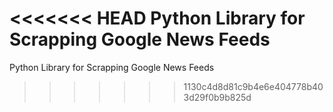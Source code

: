 <<<<<<< HEAD
Python Library for Scrapping Google News Feeds
=======
Python Library for Scrapping Google News Feeds
>>>>>>> 1130c4d8d81c9b4e6e404778b403d29f0b9b825d
